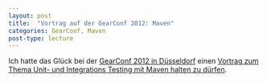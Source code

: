```yaml
---
layout: post
title:  "Vortrag auf der GearConf 2012: Maven"
categories: GearConf, Maven
post-type: lecture
---
```


Ich hatte das Gl&uuml;ck bei der [GearConf 2012 in D&uuml;sseldorf](http://gearconf.com/sprecher-vortraege/ "GearConf 2012")
einen [Vortrag zum Thema Unit- und Integrations Testing mit Maven halten zu d&uuml;rfen](/files/GearConf2012-UnitIntegrationTestingMaven.pdf "PDF").

